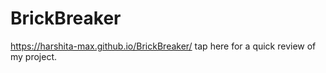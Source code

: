 # BrickBreaker

https://harshita-max.github.io/BrickBreaker/ tap here for a quick review of my project.
